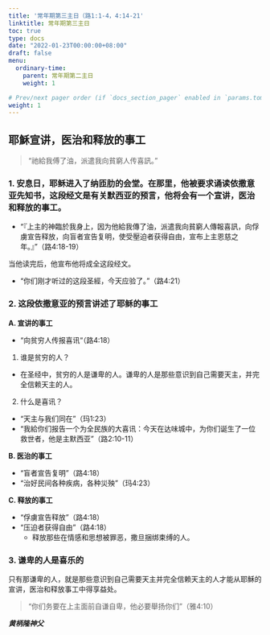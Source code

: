 ```yaml
---
title: '常年期第三主日（路1:1-4，4:14-21'
linktitle: 常年期第三主日
toc: true
type: docs
date: "2022-01-23T00:00:00+08:00"
draft: false
menu:
  ordinary-time:
    parent: 常年期第二主日
    weight: 1

# Prev/next pager order (if `docs_section_pager` enabled in `params.toml`)
weight: 1
---
```


## 耶穌宣讲，医治和释放的事工
> “祂給我傅了油，派遣我向貧窮人传喜訊。”

### 1. 安息日，耶稣进入了纳匝肋的会堂。在那里，他被要求诵读依撒意亚先知书，这段经文是有关默西亚的预言，他将会有一个宣讲，医治和释放的事工。
- “『上主的神臨於我身上，因为他給我傳了油，派遣我向貧窮人傳報喜訊，向俘虜宣告释放，向盲者宣告复明，使受壓迫者获得自由，宣布上主恩慈之年。』”（路4:18-19）

当他读完后，他宣布他将成全这段经文。
- “你们刚才听过的这段圣經，今天应验了。”（路4:21）

### 2. 这段依撒意亚的预言讲述了耶稣的事工
__A. 宣讲的事工__
- “向贫穷人传报喜讯“（路4:18）

1. 谁是贫穷的人？
- 在圣经中，贫穷的人是谦卑的人。谦卑的人是那些意识到自己需要天主，并完全信赖天主的人。

2. 什么是喜讯？
- “天主与我们同在”（玛1:23）
- “我給你们报告一个为全民族的大喜讯：今天在达味城中，为你们诞生了一位救世者，他是主默西亚”（路2:10-11）

__B. 医治的事工__
- “盲者宣告复明”（路4:18）
- “治好民间各种疾病，各种災殃”（玛4:23）

__C. 释放的事工__
- “俘虜宣告释放”（路4:18）
- “压迫者获得自由”（路4:18）
  - 释放那些在情感和思想被罪恶，撒旦捆绑束缚的人。

### 3. 谦卑的人是喜乐的
只有那谦卑的人，就是那些意识到自己需要天主并完全信赖天主的人才能从耶穌的宣讲，医治和释放事工中得享益处。

> “你们务要在上主面前自谦自卑，他必要舉扬你们”（雅4:10）

___黄柄隆神父___
